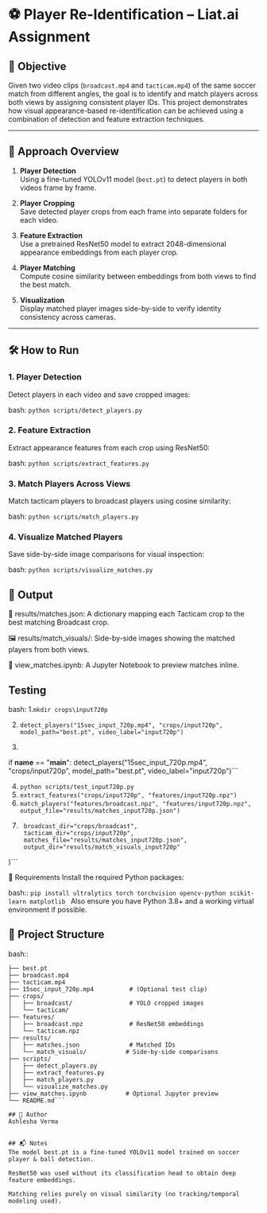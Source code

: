 # ⚽ Player Re-Identification – Liat.ai Assignment

## 🎯 Objective
Given two video clips (`broadcast.mp4` and `tacticam.mp4`) of the same soccer match from different angles, the goal is to identify and match players across both views by assigning consistent player IDs. This project demonstrates how visual appearance-based re-identification can be achieved using a combination of detection and feature extraction techniques.

---

## 🧠 Approach Overview

1. **Player Detection**  
   Using a fine-tuned YOLOv11 model (`best.pt`) to detect players in both videos frame by frame.

2. **Player Cropping**  
   Save detected player crops from each frame into separate folders for each video.

3. **Feature Extraction**  
   Use a pretrained ResNet50 model to extract 2048-dimensional appearance embeddings from each player crop.

4. **Player Matching**  
   Compute cosine similarity between embeddings from both views to find the best match.

5. **Visualization**  
   Display matched player images side-by-side to verify identity consistency across cameras.

---

## 🛠️ How to Run

### 1. Player Detection
Detect players in each video and save cropped images:

 bash:
```python scripts/detect_players.py```

### 2. Feature Extraction
Extract appearance features from each crop using ResNet50:

 bash:
```python scripts/extract_features.py```

### 3. Match Players Across Views
Match tacticam players to broadcast players using cosine similarity:

 bash:
```python scripts/match_players.py```

### 4. Visualize Matched Players
Save side-by-side image comparisons for visual inspection:

 bash:
```python scripts/visualize_matches.py```


## 🧪 Output
📄 results/matches.json:
A dictionary mapping each Tacticam crop to the best matching Broadcast crop.

🖼️ results/match_visuals/:
Side-by-side images showing the matched players from both views.

📓 view_matches.ipynb:
A Jupyter Notebook to preview matches inline.

## Testing 
 bash:
1.```mkdir crops\input720p```

2. ```detect_players("15sec_input_720p.mp4", "crops/input720p", model_path="best.pt", video_label="input720p")```

3. ```from detect_players import detect_players

if __name__ == "__main__":
    detect_players("15sec_input_720p.mp4", "crops/input720p", model_path="best.pt", video_label="input720p")```

4. ```python scripts/test_input720p.py```
5. ```extract_features("crops/input720p", "features/input720p.npz")```
6. ```match_players("features/broadcast.npz", "features/input720p.npz", output_file="results/matches_input720p.json")```
7. ```visualize_matches(
    broadcast_dir="crops/broadcast",
    tacticam_dir="crops/input720p",
    matches_file="results/matches_input720p.json",
    output_dir="results/match_visuals_input720p"
)```




🧰 Requirements
Install the required Python packages:

bash::
```pip install ultralytics torch torchvision opencv-python scikit-learn matplotlib ```
Also ensure you have Python 3.8+ and a working virtual environment if possible.

## 📁 Project Structure
 bash::
```player-reid/
├── best.pt
├── broadcast.mp4
├── tacticam.mp4
├── 15sec_input_720p.mp4          # (Optional test clip)
├── crops/
│   ├── broadcast/                # YOLO cropped images
│   └── tacticam/
├── features/
│   ├── broadcast.npz             # ResNet50 embeddings
│   └── tacticam.npz
├── results/
│   ├── matches.json              # Matched IDs
│   └── match_visuals/           # Side-by-side comparisons
├── scripts/
│   ├── detect_players.py
│   ├── extract_features.py
│   ├── match_players.py
│   └── visualize_matches.py
├── view_matches.ipynb           # Optional Jupyter preview
└── README.md```

## 👤 Author 
Ashlesha Verma


## 📬 Notes
The model best.pt is a fine-tuned YOLOv11 model trained on soccer player & ball detection.

ResNet50 was used without its classification head to obtain deep feature embeddings.

Matching relies purely on visual similarity (no tracking/temporal modeling used).